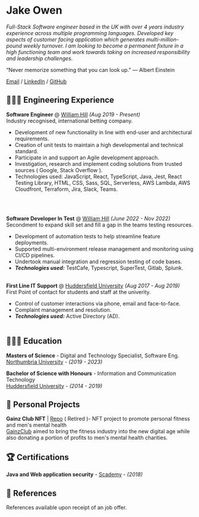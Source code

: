 # Jake Owen

_Full-Stack Software engineer based in the UK with over 4 years industry experience across multiple programming languages. Developed key aspects of customer facing application which generates multi-million-pound weekly turnover. I am looking to become a permanent fixture in a high functioning team and work towards taking on increased responsibility and leadership challenges._ <br>

“Never memorize something that you can look up.” — Albert Einstein

[Email](mailto:jake.l.owen@outlook.com) / [LinkedIn](https://www.linkedin.com/in/jake-owen/) / [GitHub](https://github.com/connectwd/)

## 👩🏼‍💻 Engineering Experience

**Software Engineer** @ [William Hill](https://williamhill.com/) _(Aug 2019 - Present)_ <br>
Industry recognised, international betting company.
  -	Development of new functionality in line with end-user and architectural requirements.
  -	Creation of unit tests to maintain a high developmental and technical standard.
  -	Participate in and support an Agile development approach.
  -	Investigation, research and implement coding solutions from trusted sources ( Google, Stack Overflow ).
  -	Technologies used: JavaScript, React, TypeScript, Java, Jest, React Testing Library, HTML, CSS, Sass, SQL, Serverless, AWS Lambda, AWS Cloudfront, Terraform, Jira, Slack, Teams.

<br><br>

**Software Developer In Test** @ [William Hill](https://williamhill.com/) _(June 2022 - Nov 2022)_ <br>
Secondment to expand skill set and fill a gap in the teams testing resources.
  - Development of automation tests to help streamline feature deployments.
  - Supported multi-environment release management and monitoring using CI/CD pipelines.
  - Undertook manual integration and regression testing of code bases.
  - **_Technologies used:_** TestCafe, Typescript, SuperTest, Gitlab, Splunk.
<br><br>

**First Line IT Support** @ [Huddersfield University](http://hud.ac.uk/) _(Aug 2017 - Aug 2019)_ <br>
First Point of contact for students and staff at the univerity.
  - Control of customer interactions via phone, email and face-to-face.
  - Complaint management and resolution.
  - **_Technologies used:_** Active Directory (AD).
<br><br>

## 👩🏼‍🎓 Education

**Masters of Science** - Digital and Technology Specialist, Software Eng. <br>
[Northumbria University](https://www.northumbria.ac.uk/) - _(2019 - 2023)_

**Bachelor of Science with Honours** - Information and Communication Technology <br>
[Huddersfield University](https://www.hud.ac.uk/) - _(2014 - 2019)_

## 📌 Personal Projects

**Gainz Club NFT** | [Repo](https://github.com/connectwd/GainzClub.github.io) ( Retired )- NFT project to promote personal fitness and men's mental health <br>
[GainzClub](https://gainzclub.xyz/) aimed to bring the fitness industry into the new digital age while also donating a portion of profits to men's mental health charities.

## 🏆 Certifications

**Java and Web application security** - [Scademy](https://cert.scademy.com/certificate/onaVsBZmyqlQuKLmGgGI) - _(2018)_ <br>

## 📝 References

References available upon receipt of an job offer.

